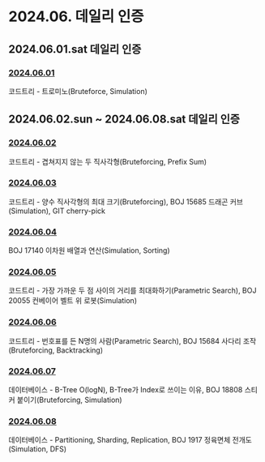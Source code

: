 # 2024.06. 데일리 인증

## 2024.06.01.sat 데일리 인증

### [2024.06.01](https://github.com/jwelyl/daily_certification/blob/main/2024/06/01/24_06_01_daily_certification.md)
코드트리 - 트로미노(Bruteforce, Simulation)

## 2024.06.02.sun ~ 2024.06.08.sat 데일리 인증

### [2024.06.02](https://github.com/jwelyl/daily_certification/blob/main/2024/06/02/24_06_02_daily_certification.md)
코드트리 - 겹쳐지지 않는 두 직사각형(Bruteforcing, Prefix Sum)

### [2024.06.03](https://github.com/jwelyl/daily_certification/blob/main/2024/06/03/24_06_03_daily_certification.md)
코드트리 - 양수 직사각형의 최대 크기(Bruteforcing), BOJ 15685 드래곤 커브(Simulation), GIT cherry-pick

### [2024.06.04](https://github.com/jwelyl/daily_certification/blob/main/2024/06/04/24_06_04_daily_certification.md)
BOJ 17140 이차원 배열과 연산(Simulation, Sorting)

### [2024.06.05](https://github.com/jwelyl/daily_certification/blob/main/2024/06/05/24_06_05_daily_certification.md)
코드트리 - 가장 가까운 두 점 사이의 거리를 최대화하기(Parametric Search), BOJ 20055 컨베이어 벨트 위 로봇(Simulation)

### [2024.06.06](https://github.com/jwelyl/daily_certification/blob/main/2024/06/06/24_06_06_daily_certification.md)
코드트리 - 번호표를 든 N명의 사람(Parametric Search), BOJ 15684 사다리 조작(Bruteforcing, Backtracking)

### [2024.06.07](https://github.com/jwelyl/daily_certification/blob/main/2024/06/07/24_06_07_daily_certification.md)
데이터베이스 - B-Tree O(logN), B-Tree가 Index로 쓰이는 이유, BOJ 18808 스티커 붙이기(Bruteforcing, Simulation)

### [2024.06.08](https://github.com/jwelyl/daily_certification/blob/main/2024/06/08/24_06_08_daily_certification.md)
데이터베이스 - Partitioning, Sharding, Replication, BOJ 1917 정육면체 전개도(Simulation, DFS)